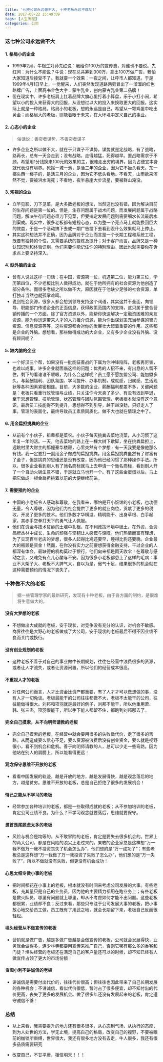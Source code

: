 ```yaml
---
title: '七种公司永远做不大, 十种老板永远不成功!'
date: 2017-08-22 15:49:09
tags: [人生历程]
categories: 公司
---
```


### 这七种公司永远做不大

#### 1. 格局小的企业

* 1999年2月，牛根生对孙先红说：我给你100万的宣传费，对谁也不要说。先红问：为什么不能说？牛说：现在总共筹到300万，拿出100万做广告，我怕大家知道后接受不了。我就要一个效果：一夜之间，让呼市人都知道。于是1999年4月1日早上，一觉醒来，人们突然发现道路两旁冒出了一溜溜的红色路牌广告，上面高书金色大字：蒙牛乳业，创内蒙古乳业第二品牌！
* 但在现实中，许多老板肩上扛着品牌大旗心里打着小算盘，乐于小打小闹，希望以小的投入来获得大的回报，从没想过以大的投入来换取更大的回报。这实际上就是一种格局。格局小的老板，想的永远是自己，希望从一颗鸡蛋中吃出黄金；而格局大的老板，则能着眼于未来，在大环境中定义自己的事业。

#### 2. 心态小的企业

> 俗话说：善奕者谋势，不善奕者谋子
* 许多企业之所以做不大，就在于只谋子不谋势。谋势就是定战略，有了战略，路再长，总有一天会走到；没有战略，走得越猛，死得越早。置战略需求于不顾，希望用1分钱换来100元的效果的主，很难走出穷的境界，因为占便宜本身就代表没有境界。死抠一城一池，是活三年的企业，因为它不抬头看天。东一榔头西一棒子的，是活三月的企业，因为它不低头看地。不看天，山雨欲来浑然不觉，要被洪水淹死；不看地，夜半悬崖大步流星，要被群山淹没。

#### 3. 短视的企业

* 立竿见影、刀下见菜，是大多数老板的想法，当然这也没有错，因为解决目前的生存问题是第一位的。但是，生存问题属于战术问题，而发展问题属于战略问题，解决生存问题必须刀下见菜，但要搞定发展问题则需要细水长流最后水到渠成。现实中，很多老板都有短视心态，以为整一个亮点马上就能换回巨大的效益，于是一个活动搞下去或一期广告投下去看到没什么效果就马上停止。
* 其实这种想法并不正确，因为品牌对于企业而言是一个长期工程和系统工程，既要有独特的个性，又需要系统的提炼及提升；对于客户而言，品牌又是一种认知识别和体验识别，他们需要你能记住你的特别理由，因此也就需要你在诉求点上要坚持深入。

#### 4. 缺外脑的企业

* 曾有人说过这样一句话：在中国，资源第一位，机遇第二位，能力第三位，学历第四位，不少老板比别人做得成功，就在于他所拥有的社会资源为他创造了部分条件。而很多老板之所以做不大，原因就在于他缺少足够的社会资源，单打独斗当然也就孤掌难鸣。
* 说到社会资源，很多人都会想到领导支持这个词语，其实这并不全面，向领导、职能部门传递企业的正面信息，获得政策范围内的支持，这只属于整合营销传播的一个方面。除了官方资源以外，能帮你快速解决一定融资困难的亲友资源，能为你迅速带来人才的人力推介资源，能为你出谋划策充当参谋的智力资源、信息资源等等，这些资源都会对你的发展壮大起着重要的作用。这些都是企业的外脑。想想看，那些做得成功的大企业，又有多少企业没有外脑、没有顾问呢？

#### 5. 缺内脑的企业

* 一个好汉三个帮，如果没有一批能征善战的下属为你冲锋陷阵，老板再厉害，也难以成事。许多企业就面临这样的问题：优秀的人招不来，有出息的人留不住，剩下的看谁谁不顺眼，为什么会这样呢？员工愿不愿加盟公司、能加盟多久，与薪酬福利、团队氛围、学习提升、办事机制，成就感，归属感、生活现状等各种因素紧密相连。目前，大多数的企业，薪酬福利都差不多，关键问题是：老板只看重行政管理与业绩，只关注你今天卖了多少、有没有迟到早退，至于思想管理、技能管理、状态管理与团队氛围管理，老板根本就没有这个意识，最后员工技能得不到提升，思想得不到引导，越干越没劲，只好走人了事。管理的表面化，最终导致员工素质同质化，做不大也就在情理之中了。

#### 6. 用金扁担挑粪的企业

* 从前有个小伙子，祖辈都是菜农。小伙子每天挑粪去菜地浇菜，从小习惯了这年复一年的活。一天，他去菜地的路上在一棵大树下歇脚，坐在挑粪扁担上，远眺村里大财主的那幢豪华楼房，心里突然有个梦想﹕有一天我要是像他那么有钱，我一定要打一副用金子做成的扁担挑粪。用金扁担挑粪虽然有了财富有了金子，但是挑粪的思维还是没有改变，因为他已经习惯了那种操作手法。所以，很多企业看到别人有了驰名商标就马上去申请一个驰名商标，看到别人开了一个自助火锅生意不错，于是就立马也开一个。有了这些金蛋蛋以后，马上把它做成一根金扁担挑着以前的大便继续前进。

#### 7. 需要预约的企业

* 中国的小老板令人感动和尊敬，在我看来，哪怕是开小饭馆的小老板，也功德无量，令人尊敬，因为他们为社会提供了更多的就业岗位，贡献了更多的税收，开发了更多的技术。他们多数才华横溢、精明能干、出身草根、白手起家，其赤手空拳打天下的勇气让人佩服。
* 他们在资金与技术贫瘠的土壤中扎根，在不利政策环境中破土，在外资、合资品牌丛林中成长，生命的顽强与坚韧让人感慨与惊叹。他们热情而富有理想，为了实现百年老店的梦想，很多人起得比鸡还要早，睡得比狗还要晚。企业最大的瓶颈是资金！然而，在你没有实力之前要想获得金融支持，干过企业的人都深有体会，最缺德的机构莫过于银行，他们向来都是雨天收伞！在尊敬与感动之余，又难免有点儿心酸与不安。因为很多小老板都患上了这样的毛病：事业不大架子大、老板不大脾气大，自以为是，傲气十足，结果很多的机会就在这种需要预约的情况下丧失了。

### 十种做不大的老板

> 据一些管理学家的最新研究，发现有十种老板，由于各方面的制约，是很难将生意做大的。

#### 没有大梦想的老板

* 不想做出大成就的老板，安于现状，对竞争没有充分的认识，对机会不敏感。商界往往是大野心的老板做成了大公司，安于现状的老板最后不得不因业绩不良而关门或换行。

#### 没有创业规划的老板

* 这种老板不善于对自己的事业做中长期规划，往往在经营中浪费很多的资源，或者让人才流失，或者让资源闲置，所以他们的经营成本很高。

#### 不重视人才的老板

* 对任何公司而言，人才比资金比资产都重要，有了人才才可以做想做的事，没有人才一切免谈。老板最能干的公司往往都做不大，老板不太能干的公司，往往能做得很大。刘邦和项羽就是最好的例子，刘邦不能干，所以他重用萧、韩、张三杰，项羽很能干，所以手下能人都留不住，都跑到刘邦那去了。

#### 完全自己摸索，从不向明师请教的老板

* 完全自己摸索的老板，在经营中就会要用很多的失败做代价，走了很多的弯路。从而造成要么信心不足，要么资源被浪费后没有创业资金，要么就是视野很小，看不到机会和危机。善于向明师请教的人，总可以少走一些弯路。因为他站在别人的肩膀上，所以能看得更远！

#### 观念保守思维不开放的老板

* 看看中国发展的轨迹，越是开放的地方，越是发展得快，越是观念落后的地方，越是贫穷。思维不开放的老板，总是自己拒绝了很多的发展机会！

#### 恃己之能从不学习的老板

* 经常参加各种培训的老板，都是一些取得成就的老板；从不参加培训的老板，肯定公司业绩不良。为什么？不学习观念就要落后，思维就要保守。

#### 畏首畏尾顾虑太多的老板

* 风险与机会是均等的，从不敢冒险的老板，肯定是要失去很多机会的。世界上的两大公司，都是在风险的浪尖上走过来的。果敢的企业家总是这样想“万一我不做万一我不投资丧失了机会怎么办”，他们想的是“万一成功了”；有些老板总是这样想“万一我做了万一我投资了失败了怎么办”，他们想的是“万一失败了”，所以不做就没有失败，但更没有机会成功！

#### 心思太细专做小事的老板

* 把时间都花在小事上的老板，根本就没有时间来考虑公司发展的大事。有些老板，充其量只是自己的业务员，因为他的主要精力都用在跑业务上；有些老板是救火队员，哪里有问题就上哪里，却从不考虑如何才能不出问题。这些老板都很累，业绩却不良；反过来看，那些只专注于公司发展大事的老板，把小事放心地交给员工做，员工既有了用武之地，就会长期留下来，老板自己反而很轻松。

#### 埋头经营从不做宣传的老板

* 营销就是做广告，越是多做广告越是会做宣传的老板，公司就会发展得快，业务就会做得多，连少林寺都要用宣传来推广自己，否则它哪有那么多的香客和门徒？埋头经营的老板还在满足自己的客户量还可以的时候，却不知已经有人做宣传占领了更大的市场份额！

#### 贪图小利不讲诚信的老板

* 讲诚信是需要付出代价的，往往代价很高；但往往也因此带来了自己长期发展的各种机会；不讲诚信，看似代价很低，暂时占了很多便宜，却不知付出的代价更高，丧失了更多的发展机会。做了很多年还没有发展起来的老板，肯定遵守诚信不够！

### 总结

* 从上来看，我需要提升的地方还有很多很多，从心态到气场，从执行的态度，到为人处世的方法，学无止境，提高自己的格局，改变自己的视野，不要被眼前的枷锁所束缚，世界很大，我还有很多地方没有去走，牛人很多，我还有很多品质需要研究

* 改变自己，不甘平庸，相信明天！！！